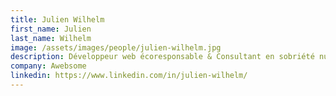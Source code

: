```yaml
---
title: Julien Wilhelm
first_name: Julien
last_name: Wilhelm
image: /assets/images/people/julien-wilhelm.jpg
description: Développeur web écoresponsable & Consultant en sobriété numérique
company: Awebsome
linkedin: https://www.linkedin.com/in/julien-wilhelm/
---
```

